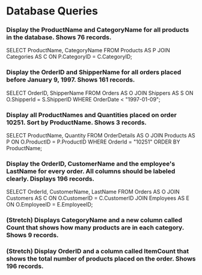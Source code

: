 # Database Queries

### Display the ProductName and CategoryName for all products in the database. Shows 76 records.

SELECT ProductName, CategoryName FROM Products AS P
JOIN Categories AS C
ON P.CategoryID = C.CategoryID;

### Display the OrderID and ShipperName for all orders placed before January 9, 1997. Shows 161 records.

SELECT OrderID, ShipperName FROM Orders AS O
JOIN Shippers AS S
ON O.ShipperId = S.ShipperID
WHERE OrderDate < "1997-01-09";

### Display all ProductNames and Quantities placed on order 10251. Sort by ProductName. Shows 3 records.

SELECT ProductName, Quantity FROM OrderDetails AS O
JOIN Products AS P
ON O.ProductID = P.ProductID
WHERE OrderId = "10251"
ORDER BY ProductName;

### Display the OrderID, CustomerName and the employee's LastName for every order. All columns should be labeled clearly. Displays 196 records.

SELECT OrderId, CustomerName, LastName FROM Orders AS O
JOIN Customers AS C ON O.CustomerID = C.CustomerID
JOIN Employees AS E ON O.EmployeeID = E.EmployeeID;

### (Stretch)  Displays CategoryName and a new column called Count that shows how many products are in each category. Shows 9 records.

### (Stretch) Display OrderID and a  column called ItemCount that shows the total number of products placed on the order. Shows 196 records. 